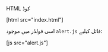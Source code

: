 HTML کوڈ

[html src="index.html"]

اسی فولڈر میں موجود `alert.js` فائل کیلیے:

[js src="alert.js"]

